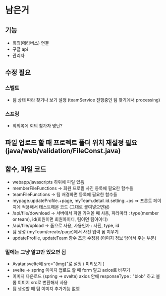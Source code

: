 # 남은거
## 기능
* 회의(메타버스) 연결
* 구글 api
* 관리자


## 수정 필요
### 스벨트
* 팀 상태 따라 찾기나 보기 설정 (teamService 진행중인 팀 찾기에서 processing)
### 스프링
* 회의록에 회의 참가자 명단?

## 파일 업로드 할 때 프로젝트 폴더 위치 재설정 필요 (java/web/validation/FileConst.java)
## 함수, 파일 코드
* webapp/javascripts 하위에 파일 있음
* memberFileFunctions -> 회원 프로필 사진 등록에 필요한 함수들
* teamFileFunctions -> 팀 배경화면 등록에 필요한 함수들
* mypage.updateProfile.+page, myTeam.detail.id.setting.+ps => 프론트 페이지에 적용해서 테스트해본 코드 (그대로 붙여넣으면됨)
* /api/file/download -> 서버에서 파일 가져올 때 사용, 파라미터 : type(member or team), id(회원이면 회원아이디, 팀이면 팀아이디)
* /api/file/upload -> 폼으로 사용, 사용인자 : 사진, type, id
* 팀 생성 (myTeam/create/page)에서 사진 입력 폼 지우기
* updateProfile, updateTeam 함수 조금 수정됨 (이미지 정보 담아서 주는 부분)
### 밑에는 그냥 알고만 있으면 됨
* Avatar.svelte에 src="{img}"로 설정 ( 미리보기 )
* svelte -> spring 이미지 업로드 할 때 form 말고 axios로 바꾸기
* 이미지 다운로드 (spring -> svelte) axios 안에 responseType : "blob" 하고 블롭 이미지 src로 변환해서 사용
* 팀 생성할 때 팀 이미지 추가기능 없앰
